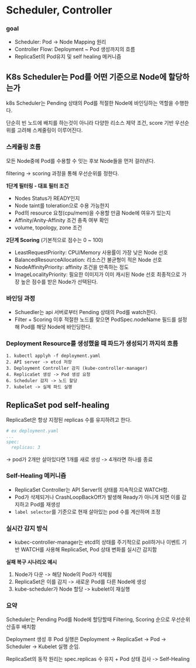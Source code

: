 # Scheduler, Controller

### goal
- Scheduler: Pod -> Node Mapping 원리
- Controller Flow: Deployment ~ Pod 생성까지의 흐름
- ReplicaSet의 Pod유지 및 self healing 메커니즘

## K8s Scheduler는 Pod를 어떤 기준으로 Node에 할당하는가

k8s Scheduler는 Pending 상태의 Pod를 적절한 Node에 바인딩하는 역할을 수행한다.

단순히 빈 노드에 배치를 하는것이 아니라 다양한 리소스 제약 조건, score 기반 우선순위를 고려해 스케줄링이 이루어진다.

### 스케쥴링 흐름

모든 Node중에 Pod를 수용할 수 잇는 후보 Node들을 먼저 걸러낸다.

filtering -> scoring 과정을 통해 우선순위를 정한다.

**1단계 필터링 - 대표 필터 조건**
- Nodes Status가 READY인지
- Node taint를 toleration으로 수용 가능한지
- Pod의 resource 요청(cpu/mem)을 수용할 만큼 Node에 여유가 있는지
- Affinity/Anity-Affinity 조건 충족 여부 확인
- volume, topology, zone 조건

**2단계 Scoring** (기본적으로 점수는 0  ~ 100)
- LeastRequestPriority: CPU/Memory 사용률이 가장 낮은 Node 선호
- BalancedResourceAllocation: 리소스간 불균형이 적은 Node 선호
- NodeAffinityPriority: affinity 조건을 만족하는 정도
- ImageLocalityPriority: 필요한 이미지가 이미 캐시된 Node 선호
최종적으로 가장 높은 점수를 받은 Node가 선택된다.

### 바인딩 과정
- Schuedler는 api 서버로부터 Pending 상태의 Pod를 watch한다.
- Filter + Scoring 이후 적절한 노드를 찾으면 PodSpec.nodeName 필드를 설정해 Pod를 해당 Node에 바인딩한다.


### Deployment Resource를 생성했을 때 파드가 생성되기 까지의 흐름
```
1. kubectl applyh -f deployment.yaml
2. API server -> etcd 저장
3. Deployment Controller 감지 (kube-controller-manager)
4. ReplicaSet 생성 -> Pod 생성 요청
6. Scheduler 감지 -> 노드 할당
7. kubelet -> 실제 파드 실행
```

## ReplicaSet pod self-healing

ReplicaSet은 항상 지정된 replicas 수를 유지하려고 한다.

```yaml
# ex deployment.yaml
...
spec:
  replicas: 3
```
-> pod가 2개만 살아있다면 1개를 새로 생성
-> 4개라면 하나를 종료

### Self-Healing 메커니즘
- ReplicaSet Controller는 API Server의 상태를 지속적으로 WATCH함.
- Pod가 삭제되거나 CrashLoopBackOff가 발생해 Ready가 아니게 되면 이를 감지하고 Pod를 재생성
- `label selector`를 기준으로 현재 살아있는 pod 수를 계산하며 조정


### 실시간 감지 방식
- kubec-controller-manager는 etcd의 상태를 주기적으로 poll하거나 이벤트 기반 WATCH를 사용해 ReplicaSet, Pod 상태 변화를 실시간 감지함
  
**실패 복구 시나리오 예시**
1. Node가 다운 -> 해당 Node의 Pod가 삭제됨
2. ReplicaSet은 이를 감지 -> 새로운 Pod를 다른 Node에 생성
3. kube-scheduler가 Node 할당 -> kubelet이 재실행

### 요약

Scheduler는 Pending Pod를 Node에 할당할때 Filtering, Scoring 순으로 우선순위 산출후 배치함

Deployment 생성 후 Pod 실행은 Deployment -> ReplicaSet -> Pod -> Scheduler -> Kubelet 실행 순임.

ReplicaSet의 동작 원리는 spec.replicas 수 유지 + Pod 상태 검사 -> Self-Healing


